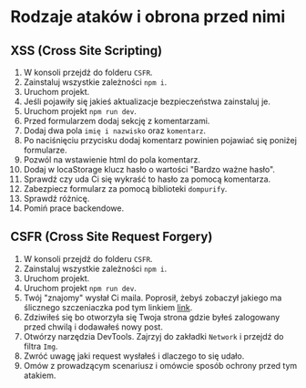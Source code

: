# Rodzaje ataków i obrona przed nimi

## XSS (Cross Site Scripting)

1. W konsoli przejdź do folderu `CSFR`.
2. Zainstaluj wszystkie zależności `npm i`.
3. Uruchom projekt.
4. Jeśli pojawiły się jakieś aktualizacje bezpieczeństwa zainstaluj je.
5. Uruchom projekt `npm run dev`.
6. Przed formularzem dodaj sekcję z komentarzami. 
7. Dodaj dwa pola `imię i nazwisko` oraz `komentarz`.
8. Po naciśnięciu przycisku dodaj komentarz powinien pojawiać się poniżej formularze.
9. Pozwól na wstawienie html do pola komentarz.
10. Dodaj w locaStorage klucz hasło o wartości "Bardzo ważne hasło".
11. Sprawdź czy uda Ci się wykraść to hasło za pomocą komentarza.
12. Zabezpiecz formularz za pomocą biblioteki `dompurify`.
13. Sprawdź różnicę.
14. Pomiń prace backendowe.

## CSFR (Cross Site Request Forgery)

1. W konsoli przejdź do folderu `CSFR`.
2. Zainstaluj wszystkie zależności `npm i`.
3. Uruchom projekt.
4. Uruchom projekt `npm run dev`.
5. Twój "znajomy" wysłał Ci maila. Poprosił, żebyś zobaczył jakiego ma ślicznego szczeniaczka pod tym linkiem [link](http://localhost:5174/csfr/Y3JlYXRlVXNlcj9uYW1lPWdyemVnb3J6JnBhc3dvcmQ9MTIzNA==).
6. Zdziwiłeś się bo otworzyła się Twoja strona gdzie byłeś zalogowany przed chwilą i dodawałeś nowy post.
7. Otwórzy narzędzia DevTools. Zajrzyj do zakładki `Network` i przejdź do filtra `Img`.
8. Zwróć uwagę jaki request wysłałeś i dlaczego to się udało.
9. Omów z prowadzącym scenariusz i omówcie sposób ochrony przed tym atakiem.